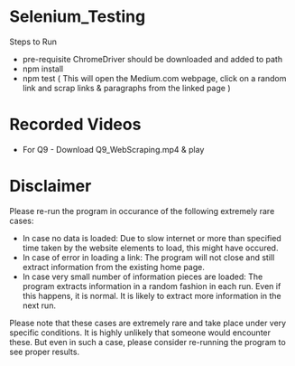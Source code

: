 # Selenium_Testing

Steps to Run 
- pre-requisite ChromeDriver should be downloaded and added to path
- npm install 
- npm test ( This will open the Medium.com webpage, click on a random link and scrap links & paragraphs from the linked page ) <Q9>

# Recorded Videos
- For Q9 - Download Q9_WebScraping.mp4 & play

# Disclaimer
Please re-run the program in occurance of the following extremely rare cases:
- In case no data is loaded: Due to slow internet or more than specified time taken by the website elements to load, this might have occured.
- In case of error in loading a link: The program will not close and still extract information from the existing home page.
- In case very small number of information pieces are loaded: The program extracts information in a random fashion in each run. Even if this happens, it is normal. It is likely to extract more information in the next run.

Please note that these cases are extremely rare and take place under very specific conditions. It is highly unlikely that someone would encounter these. But even in such a case, please consider re-running the program to see proper results.